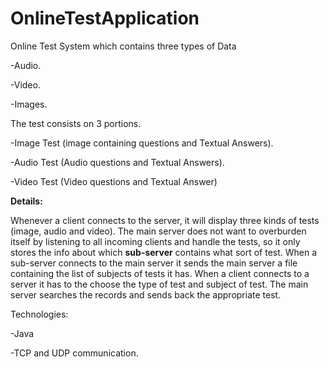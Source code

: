 # OnlineTestApplication

Online Test System which contains three types of Data

-Audio.

-Video.

-Images.


The test consists on 3 portions.


-Image Test (image containing questions and Textual Answers).

-Audio Test (Audio questions and Textual Answers).

-Video Test (Video questions and Textual Answer)

<b>Details:</b>

Whenever a client connects to the server, it will display three kinds of tests (image, audio and video). The main server does not want to overburden itself by listening to all incoming clients and handle the tests, so it only stores the info about which <b>sub-server</b> contains what sort of test. When a sub-server connects to the main server it sends the main server a file containing the list of subjects of tests it has. When a client connects to a server it has to the choose the type of test and subject of test. The main server searches the records and sends back the appropriate test.


Technologies:

-Java

-TCP and UDP communication.

